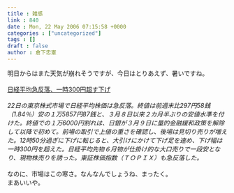 ```yaml
---
title : 雑感
link : 840
date : Mon, 22 May 2006 07:15:58 +0000
categories : ["uncategorized"]
tags : []
draft : false
author : 倉下忠憲
---
```


明日からはまた天気が崩れそうですが、今日はとりあえず、暑いですね。<BR><BR><A HREF="http://www.nikkei.co.jp/news/main/20060522NT000Y79222052006.html" TARGET="_blank">日経平均急反落、一時300円超す下げ</A> <BR><BR><I>22日の東京株式市場で日経平均株価は急反落。終値は前週末比297円58銭（1.84％）安の１万5857円87銭と、３月８日以来２カ月半ぶりの安値水準を付けた。終値での１万6000円割れは、日銀が３月９日に量的金融緩和政策を解除して以降で初めて。前場の取引で上値の重さを確認し、後場は見切り売りが増えた。12時50分過ぎに下げに転じると、大引けにかけて下げ足を速め、下げ幅は一時300円を超えた。日経平均先物６月物が仕掛け的な大口売りで一段安となり、現物株売りを誘った。東証株価指数（ＴＯＰＩＸ）も急反落した。</I> <BR><BR>なのに、市場はこの寒さ。なんなんでしょうね、まったく。<BR>まあいいや。<BR><BR><br><br>
